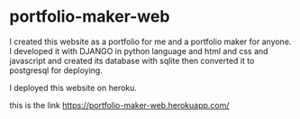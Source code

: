 # portfolio-maker-web
I created this website as a portfolio for me and a portfolio maker for anyone.
I developed it with DJANGO in python language and html and css and javascript and created its database with sqlite then converted it to postgresql for deploying.

I deployed this website on heroku.

this is the link https://portfolio-maker-web.herokuapp.com/
